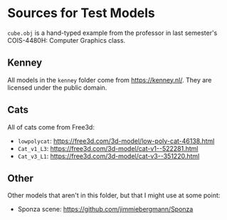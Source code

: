 # Sources for Test Models

`cube.obj` is a hand-typed example from the professor in last semester's
COIS-4480H: Computer Graphics class.

## Kenney

All models in the `kenney` folder come from <https://kenney.nl/>. They are
licensed under the public domain.

## Cats

All of cats come from Free3d:

- `lowpolycat`: https://free3d.com/3d-model/low-poly-cat-46138.html
- `Cat_v1_L3`: https://free3d.com/3d-model/cat-v1--522281.html
- `Cat_v3_L1`: https://free3d.com/3d-model/cat-v3--351220.html

## Other

Other models that aren't in this folder, but that I might use at some point:

- Sponza scene: https://github.com/jimmiebergmann/Sponza
